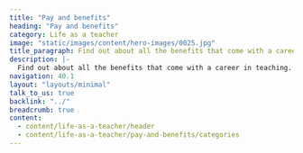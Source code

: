```yaml
---
title: "Pay and benefits"
heading: "Pay and benefits"
category: Life as a teacher
image: "static/images/content/hero-images/0025.jpg"
title_paragraph: Find out about all the benefits that come with a career in teaching. 
description: |-
  Find out about all the benefits that come with a career in teaching.
navigation: 40.1
layout: "layouts/minimal"
talk_to_us: true
backlink: "../"
breadcrumb: true
content:
  - content/life-as-a-teacher/header
  - content/life-as-a-teacher/pay-and-benefits/categories
---
```

